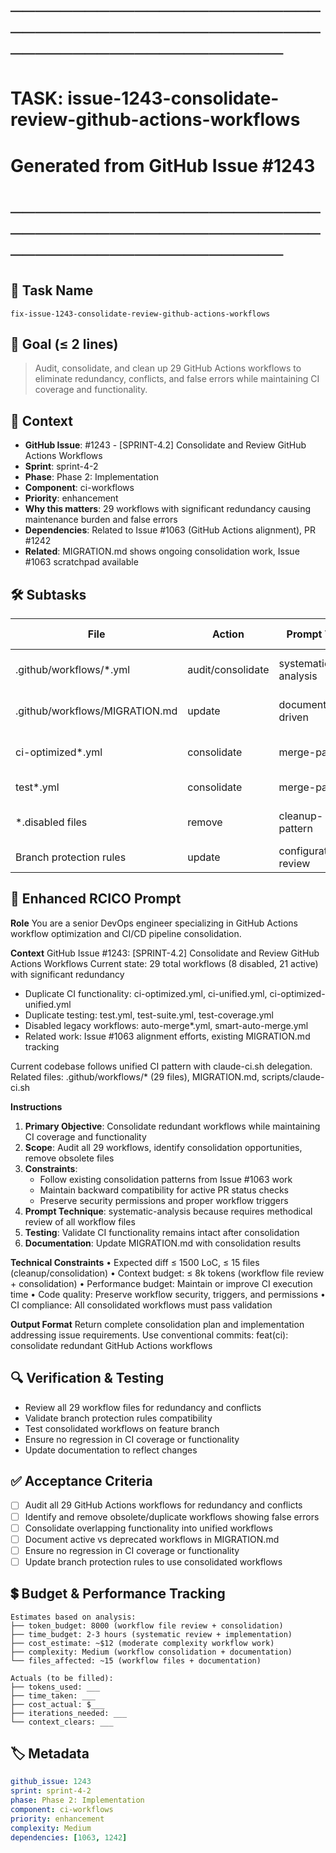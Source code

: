 # ────────────────────────────────────────────────────────────────────────
# TASK: issue-1243-consolidate-review-github-actions-workflows
# Generated from GitHub Issue #1243
# ────────────────────────────────────────────────────────────────────────

## 📌 Task Name
`fix-issue-1243-consolidate-review-github-actions-workflows`

## 🎯 Goal (≤ 2 lines)
> Audit, consolidate, and clean up 29 GitHub Actions workflows to eliminate redundancy, conflicts, and false errors while maintaining CI coverage and functionality.

## 🧠 Context
- **GitHub Issue**: #1243 - [SPRINT-4.2] Consolidate and Review GitHub Actions Workflows
- **Sprint**: sprint-4-2
- **Phase**: Phase 2: Implementation
- **Component**: ci-workflows
- **Priority**: enhancement
- **Why this matters**: 29 workflows with significant redundancy causing maintenance burden and false errors
- **Dependencies**: Related to Issue #1063 (GitHub Actions alignment), PR #1242
- **Related**: MIGRATION.md shows ongoing consolidation work, Issue #1063 scratchpad available

## 🛠️ Subtasks

| File | Action | Prompt Tech | Purpose | Context Impact |
|------|--------|-------------|---------|----------------|
| .github/workflows/*.yml | audit/consolidate | systematic-analysis | Identify duplicates and conflicts | Medium |
| .github/workflows/MIGRATION.md | update | documentation-driven | Track consolidation status | Low |
| ci-optimized*.yml | consolidate | merge-pattern | Combine overlapping CI workflows | High |
| test*.yml | consolidate | merge-pattern | Unify test runners | Medium |
| *.disabled files | remove | cleanup-pattern | Remove obsolete workflows | Low |
| Branch protection rules | update | configuration-review | Ensure no regressions | Medium |

## 📝 Enhanced RCICO Prompt
**Role**
You are a senior DevOps engineer specializing in GitHub Actions workflow optimization and CI/CD pipeline consolidation.

**Context**
GitHub Issue #1243: [SPRINT-4.2] Consolidate and Review GitHub Actions Workflows
Current state: 29 total workflows (8 disabled, 21 active) with significant redundancy
- Duplicate CI functionality: ci-optimized.yml, ci-unified.yml, ci-optimized-unified.yml
- Duplicate testing: test.yml, test-suite.yml, test-coverage.yml  
- Disabled legacy workflows: auto-merge*.yml, smart-auto-merge.yml
- Related work: Issue #1063 alignment efforts, existing MIGRATION.md tracking

Current codebase follows unified CI pattern with claude-ci.sh delegation.
Related files: .github/workflows/* (29 files), MIGRATION.md, scripts/claude-ci.sh

**Instructions**
1. **Primary Objective**: Consolidate redundant workflows while maintaining CI coverage and functionality
2. **Scope**: Audit all 29 workflows, identify consolidation opportunities, remove obsolete files
3. **Constraints**:
   - Follow existing consolidation patterns from Issue #1063 work
   - Maintain backward compatibility for active PR status checks
   - Preserve security permissions and proper workflow triggers
4. **Prompt Technique**: systematic-analysis because requires methodical review of all workflow files
5. **Testing**: Validate CI functionality remains intact after consolidation
6. **Documentation**: Update MIGRATION.md with consolidation results

**Technical Constraints**
• Expected diff ≤ 1500 LoC, ≤ 15 files (cleanup/consolidation)
• Context budget: ≤ 8k tokens (workflow file review + consolidation)
• Performance budget: Maintain or improve CI execution time
• Code quality: Preserve workflow security, triggers, and permissions
• CI compliance: All consolidated workflows must pass validation

**Output Format**
Return complete consolidation plan and implementation addressing issue requirements.
Use conventional commits: feat(ci): consolidate redundant GitHub Actions workflows

## 🔍 Verification & Testing
- Review all 29 workflow files for redundancy and conflicts
- Validate branch protection rules compatibility  
- Test consolidated workflows on feature branch
- Ensure no regression in CI coverage or functionality
- Update documentation to reflect changes

## ✅ Acceptance Criteria
- [ ] Audit all 29 GitHub Actions workflows for redundancy and conflicts
- [ ] Identify and remove obsolete/duplicate workflows showing false errors
- [ ] Consolidate overlapping functionality into unified workflows
- [ ] Document active vs deprecated workflows in MIGRATION.md
- [ ] Ensure no regression in CI coverage or functionality
- [ ] Update branch protection rules to use consolidated workflows

## 💲 Budget & Performance Tracking
```
Estimates based on analysis:
├── token_budget: 8000 (workflow file review + consolidation)
├── time_budget: 2-3 hours (systematic review + implementation)
├── cost_estimate: ~$12 (moderate complexity workflow work)
├── complexity: Medium (workflow consolidation + documentation)
└── files_affected: ~15 (workflow files + documentation)

Actuals (to be filled):
├── tokens_used: ___
├── time_taken: ___
├── cost_actual: $___
├── iterations_needed: ___
└── context_clears: ___
```

## 🏷️ Metadata
```yaml
github_issue: 1243
sprint: sprint-4-2
phase: Phase 2: Implementation
component: ci-workflows
priority: enhancement
complexity: Medium
dependencies: [1063, 1242]
```